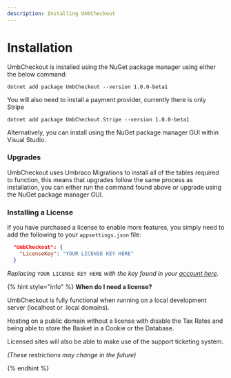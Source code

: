 ```yaml
---
description: Installing UmbCheckout
---
```


# Installation

UmbCheckout is installed using the NuGet package manager using either the below command:

```
dotnet add package UmbCheckout --version 1.0.0-beta1
```

You will also need to install a payment provider, currently there is only Stripe

```
dotnet add package UmbCheckout.Stripe --version 1.0.0-beta1
```

Alternatively, you can install using the NuGet package manager GUI within Visual Studio.

### Upgrades

UmbCheckout uses Umbraco Migrations to install all of the tables required to function, this means that upgrades follow the same process as installation, you can either run the command found above or upgrade using the NuGet package manager GUI.

### Installing a License

If you have purchased a license to enable more features, you simply need to add the following to your `appsettings.json` file:

```json
  "UmbCheckout": {
    "LicenseKey": "YOUR LICENSE KEY HERE"
  }
```

_Replacing_ `YOUR LICENSE KEY HERE` _with the key found in your_ [_account here_](https://my.umbhost.net)_._

{% hint style="info" %}
**When do I need a license?**

UmbCheckout is fully functional when running on a local development server (localhost or .local domains).

Hosting on a public domain without a license with disable the Tax Rates and being able to store the Basket in a Cookie or the Database.

Licensed sites will also be able to make use of the support ticketing system.

_(These restrictions may change in the future)_


{% endhint %}
